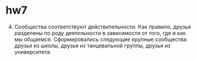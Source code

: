 # hw7
4. Сообщества соответствуют действительности. Как правило, друзья разделены по роду деятельности в зависимости от того, где и как мы общаемся. Сформировались следующие крупные сообщества: друзья из школы, друзья из танцевальной группы, друзья из университета.
